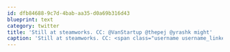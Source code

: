 ```yaml
---
id: dfb84688-9c7d-4bab-aa35-d0a69b316d43
blueprint: text
category: twitter
title: 'Still at steamworks. CC: @VanStartup @thepej @yrashk might'
caption: 'Still at steamworks. CC: <span class="username username_linked">@<a href="https://twitter.com/VanStartup" title="Startup Weekend Van">VanStartup</a></span> @thepej <span class="username username_linked">@<a href="https://twitter.com/yrashk" title="Yurii Rashkovskii">yrashk</a></span> might'
---
```

